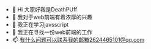 - 👋 Hi 大家好我是DeathPUff
- 👀 我对于web前端有着浓厚的兴趣
- 🌱 我正在学习javsscript
- 💞️ 我正在寻找一份web前端的工作
- 📫 有什么问题可以联系我的邮箱2624465101@qq.com

<!---
DeathPUff/DeathPUff is a ✨ special ✨ repository because its `README.md` (this file) appears on your GitHub profile.
You can click the Preview link to take a look at your changes.
--->
